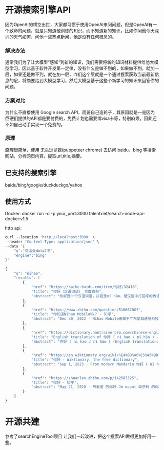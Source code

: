 # 开源搜索引擎API

因为OpenAI的横空出世，大家都习惯于使用OpenAI来问问题，但是OpenAI有一个致命的问题，就是只知道他训练的知识，而不知道新的知识，比如你问他今天深圳的天气如何，问他一些热点新闻，他是没有任何概念的。

### 解决办法

通常我们为了让大模型“感知“到新的知识，我们需要将新的知识材料提供给他大模型学习，因此基于软件开发第一定律，没有什么是做不到的，如果做不到，就加一层，如果还是做不到，就在加一层，咋们这个层就是一个通过搜索获取当前最新信息的层，将摘要给到大模型学习，然后大模型基于这些个新学习的知识来回答你的问题。

### 方案对比

为什么不直接使用 Google search API，而要自己造轮子，其原因就是一是因为巨硬们提供的API都是要付费的，免费计划也需要绑visa卡等，特别麻烦，因此还不如自己动手实现一个免费的。

### 原理

原理很简单，使用 无头浏览器(puppeteer chrome) 去访问 baidu，bing 等搜索网站，分析网页内容，提取url,title,摘要。

## 已支持的搜索引擎

baidu/bing/google/duckduckgo/yahoo

## 使用方式

Docker:
docker run -d -p your_port:3000 talentxiet/search-node-api-docker:v1.5

http api:
```js
curl --location 'http://localhost:3000' \
--header 'Content-Type: application/json' \
--data '{
    "q":"亚运会dota2中",
    "engine":"bing"
}'

{
    "q": "nihao",
    "results": [
        {
            "href": "https://baike.baidu.com/item/你好/32416",
            "title": "你好（汉语词语）_百度百科",
            "abstract": "你好是一个汉语词语，拼音是nǐ hǎo，是汉语中打招呼的敬语常用词语，作为一般对话的 开场白 。. 这也是个最基本的汉语词语。. 主要用于打招呼、请教别人问题时，或者单纯表示礼貌的时候等。. 中文名. 你好. 外文名. 英文：Hello. 法文：Bonjour. 俄文：Привет."
        },
        {
            "href": "https://www.zhihu.com/question/516667003",
            "title": "你知道Nihao Mobile吗？ - 知乎",
            "abstract": "Dec 30, 2022 · Nihao Mobile隶属于广东星鼎通信科技有限公司，是中华人民共和国工业和信息化部（简称工信部）合法授权经营的移动通讯运营商，仅为居住在中国的外籍人士及港澳台同胞提供移动通讯服务。"
        },
        {
            "href": "https://dictionary.hantrainerpro.com/chinese-english/translation-nihao_hello.htm",
            "title": "English translation of 你好 ( ni hao / nĭ hăo ) - hello in Chinese",
            "abstract": "你好 ( ni hao / nĭ hăo ) (English translation: \"hello\") as Chinese character including stroke order, Pinyin phonetic script, pronunciation in Mandarin, example sentence and English meaning."
        },
        {
            "href": "https://en.wiktionary.org/wiki/%E4%BD%A0%E5%A5%BD",
            "title": "你好 - Wiktionary, the free dictionary",
            "abstract": "Sep 1, 2023 · From modern Mandarin 你好 ( nǐ hǎo, “hello”). Pronunciation[edit] ( Tokyo)ニ イハオ[níꜜìhàò] ( Atamadaka – [1]) [1] IPA ( key) : [ɲ̟iːha̠o̞] Interjectionedit. 你好 ( ニイハオ) • ( nīhao ) ( informal, rare) hi, hello (in a Chinese context) 1967, リービ英雄, 我的中 …"
        },
        {
            "href": "https://zhuanlan.zhihu.com/p/142587325",
            "title": "你好 - 知乎",
            "abstract": "May 21, 2020 · 丹麦语 的你好 Jó napot 匈牙利 的你好. Boa tarde 葡萄牙语的你好. Saluton. 世界语\"你好\"最常见的说法，来自拉丁语。. 日语--こんにちは 罗马音 :kon ni chi wa. 藏文:扎喜德勒 泰文 :萨瓦迪卡. 发布于 2020-05-21 01:32. 汉语. 你好 - 汉语词语 免费编辑 修改义项名  …"
        }
    ]
}
```

# 开源共建

参考了searchEngineTool项目
让我们一起改进，把这个搜索API做得更加好用一些。
